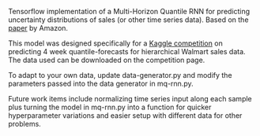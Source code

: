Tensorflow implementation of a Multi-Horizon Quantile RNN for predicting uncertainty distributions of sales (or other time series data). Based on the [paper](https://arxiv.org/pdf/1711.11053.pdf) by Amazon.

This model was designed specifically for a [Kaggle competition](https://www.kaggle.com/c/m5-forecasting-uncertainty/overview) on predicting 4 week quantile-forecasts for hierarchical Walmart sales data. The data used can be downloaded on the competition page.

To adapt to your own data, update data-generator.py and modify the parameters passed into the data generator in mq-rnn.py.

Future work items include normalizing time series input along each sample plus turning the model in mq-rnn.py into a function for quicker hyperparameter variations and easier setup with different data for other problems.
